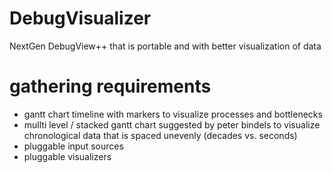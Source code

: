 # DebugVisualizer
NextGen DebugView++ that is portable and with better visualization of data

# gathering requirements

- gantt chart timeline with markers to visualize processes and bottlenecks
- mullti level / stacked gantt chart  suggested by peter bindels to visualize chronological data that is spaced unevenly (decades vs. seconds)
- pluggable input sources
- pluggable visualizers

